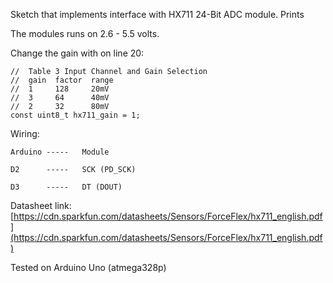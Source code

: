 
Sketch that implements interface with HX711 24-Bit ADC module. Prints

The modules runs on 2.6 - 5.5 volts.

Change the gain with on line 20:

```
//  Table 3 Input Channel and Gain Selection
//  gain  factor  range
//  1     128     20mV
//  3     64      40mV
//  2     32      80mV
const uint8_t hx711_gain = 1;
```

Wiring:

    Arduino -----   Module

    D2      -----   SCK (PD_SCK)

    D3      -----   DT (DOUT)


Datasheet link: 
[https://cdn.sparkfun.com/datasheets/Sensors/ForceFlex/hx711_english.pdf](https://cdn.sparkfun.com/datasheets/Sensors/ForceFlex/hx711_english.pdf)


Tested on Arduino Uno (atmega328p)
